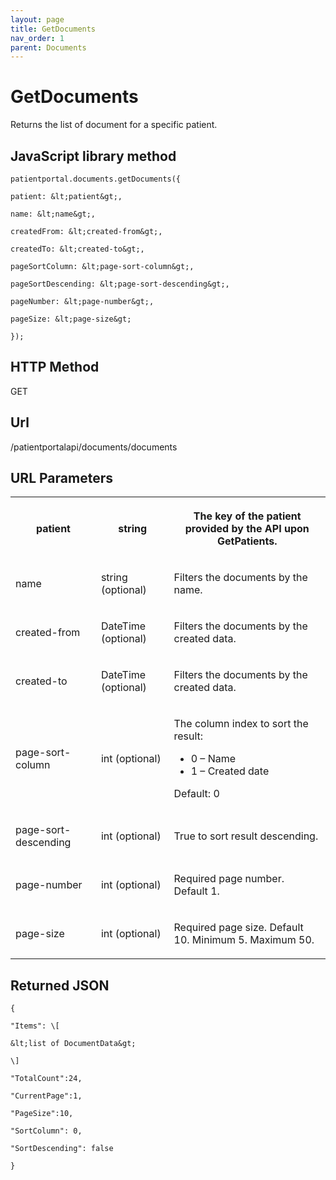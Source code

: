 ```yaml
---
layout: page
title: GetDocuments
nav_order: 1
parent: Documents
---
```


# GetDocumentsReturns the list of document for a specific patient.## JavaScript library method```patientportal.documents.getDocuments({patient: &lt;patient&gt;,name: &lt;name&gt;,createdFrom: &lt;created-from&gt;,createdTo: &lt;created-to&gt;,pageSortColumn: &lt;page-sort-column&gt;,pageSortDescending: &lt;page-sort-descending&gt;,pageNumber: &lt;page-number&gt;,pageSize: &lt;page-size&gt;});```## HTTP MethodGET## ****Url****/patientportalapi/documents/documents## URL Parameters<table><tbody><tr><th><p>patient</p></th><th><p>string</p></th><th><p>The key of the patient provided by the API upon GetPatients.</p></th></tr><tr><td><p>name</p></td><td><p>string (optional)</p></td><td><p>Filters the documents by the name.</p></td></tr><tr><td><p>created-from</p></td><td><p>DateTime (optional)</p></td><td><p>Filters the documents by the created data.</p></td></tr><tr><td><p>created-to</p></td><td><p>DateTime (optional)</p></td><td><p>Filters the documents by the created data.</p></td></tr><tr><td><p>page-sort-column</p></td><td><p>int (optional)</p></td><td><p>The column index to sort the result:</p><ul><li>0 – Name</li><li>1 – Created date</li></ul><p>Default: 0</p></td></tr><tr><td><p>page-sort-descending</p></td><td><p>int (optional)</p></td><td><p>True to sort result descending.</p></td></tr><tr><td><p>page-number</p></td><td><p>int (optional)</p></td><td><p>Required page number. Default 1.</p></td></tr><tr><td><p>page-size</p></td><td><p>int (optional)</p></td><td><p>Required page size. Default 10. Minimum 5. Maximum 50.</p></td></tr></tbody></table>## Returned JSON```{"Items": \[&lt;list of DocumentData&gt;\]"TotalCount":24,"CurrentPage":1,"PageSize":10,"SortColumn": 0,"SortDescending": false}```